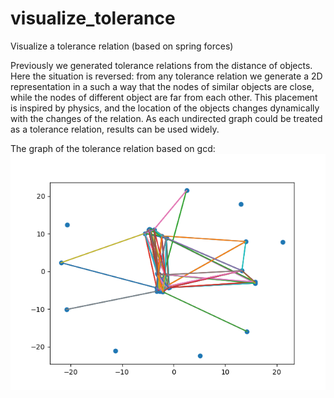 # visualize_tolerance
Visualize a tolerance relation (based on spring forces)

Previously we generated tolerance relations from the distance of objects.
Here the situation is reversed: from any tolerance relation we generate a 2D representation
in a such a way that the nodes of similar objects are close, while the nodes of different object are far from each other.
This placement is inspired by physics, and the location of the objects changes dynamically with the changes of the relation.
As each undirected graph could be treated as a tolerance relation, results can be used widely.

The graph of the tolerance relation based on gcd:
![gcd relation](https://github.com/aszalosl/visualize_tolerance/blob/master/gcd.png)
